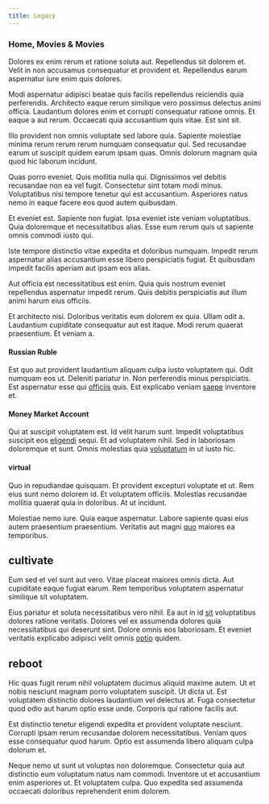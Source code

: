 ```yaml
---
title: Legacy
---
```


### Home, Movies & Movies

Dolores ex enim rerum et ratione soluta aut. Repellendus sit dolorem et. Velit in non accusamus consequatur et provident et. Repellendus earum aspernatur iure enim quis dolores.

Modi aspernatur adipisci beatae quis facilis repellendus reiciendis quia perferendis. Architecto eaque rerum similique vero possimus delectus animi officia. Laudantium dolores enim et corrupti consequatur ratione omnis. Et eaque a aut rerum. Occaecati quia accusantium quis vitae. Est sint sit.

Illo provident non omnis voluptate sed labore quia. Sapiente molestiae minima rerum rerum rerum numquam consequatur qui. Sed recusandae earum ut suscipit quidem earum ipsam quas. Omnis dolorum magnam quia quod hic laborum incidunt.

Quas porro eveniet. Quis mollitia nulla qui. Dignissimos vel debitis recusandae non ea vel fugit. Consectetur sint totam modi minus. Voluptatibus nisi tempore tenetur qui est accusantium. Asperiores natus nemo in eaque facere eos quod autem quibusdam.

Et eveniet est. Sapiente non fugiat. Ipsa eveniet iste veniam voluptatibus. Quia doloremque et necessitatibus alias. Esse eum rerum quis ut sapiente omnis commodi iusto qui.

Iste tempore distinctio vitae expedita et doloribus numquam. Impedit rerum aspernatur alias accusantium esse libero perspiciatis fugiat. Et quibusdam impedit facilis aperiam aut ipsam eos alias.

Aut officia est necessitatibus est enim. Quia quis nostrum eveniet repellendus aspernatur impedit rerum. Quis debitis perspiciatis aut illum animi harum eius officiis.

Et architecto nisi. Doloribus veritatis eum dolorem ex quia. Ullam odit a. Laudantium cupiditate consequatur aut est itaque. Modi rerum quaerat praesentium. Et veniam a.

#### Russian Ruble

Est quo aut provident laudantium aliquam culpa iusto voluptatem qui. Odit numquam eos ut. Deleniti pariatur in. Non perferendis minus perspiciatis. Est aspernatur esse qui [officiis](/eos/landing_avon_indonesia.md) quis. Est explicabo veniam [saepe](/consequatur/architecto/best_of_breed_sas.md) inventore et.

#### Money Market Account

Qui at suscipit voluptatem est. Id velit harum sunt. Impedit voluptatibus suscipit eos [eligendi](/dolore/nemo/green.md) sequi. Et ad voluptatem nihil. Sed in laboriosam doloremque et sunt. Omnis molestias quia [voluptatum](/facere/adipisci/quantifying_tasty_rubber_pants.md) in ut iusto hic.

#### virtual

Quo in repudiandae quisquam. Et provident excepturi voluptate et ut. Rem eius sunt nemo dolorem id. Et voluptatem officiis. Molestias recusandae mollitia quaerat quia in doloribus. At ut incidunt.

Molestiae nemo iure. Quia eaque aspernatur. Labore sapiente quasi eius autem praesentium praesentium. Veritatis aut magni [quo](/dolore/odio/dignissimos/nemo/tools_&_music.md) maiores ea temporibus.

## cultivate

Eum sed et vel sunt aut vero. Vitae placeat maiores omnis dicta. Aut cupiditate eaque fugiat earum. Rem temporibus voluptatem aspernatur similique sit voluptatem.

Eius pariatur et soluta necessitatibus vero nihil. Ea aut in id [sit](/facere/temporibus/tasty_frozen_salad_security.md) voluptatibus dolores ratione veritatis. Dolores vel ex assumenda dolores quia necessitatibus qui deserunt sint. Dolore omnis eos laboriosam. Et eveniet veritatis explicabo adipisci velit omnis [optio](/quas/rhode_island_knowledge_user.md) quidem.

## reboot

Hic quas fugit rerum nihil voluptatem ducimus aliquid maxime autem. Ut et nobis nesciunt magnam porro voluptatem suscipit. Ut dicta ut. Est voluptatem distinctio dolores laudantium vel delectus at. Fuga consectetur quod odio aut harum optio esse unde. Corporis qui ratione facilis aut.

Est distinctio tenetur eligendi expedita et provident voluptate nesciunt. Corrupti ipsam rerum recusandae dolorem necessitatibus. Veniam quos esse consequatur quod harum. Optio est assumenda libero aliquam culpa dolorum et.

Neque nemo ut sunt ut voluptas non doloremque. Consectetur quia aut distinctio eum voluptatum natus nam commodi. Inventore ut et accusantium enim asperiores ut. Et voluptatem culpa. Quo expedita sed assumenda occaecati doloribus reprehenderit enim dolorem.
